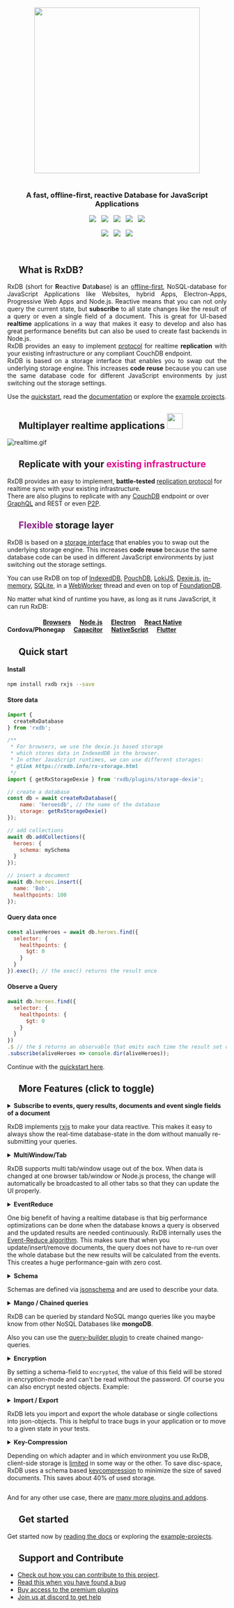 <!--
| Announcement                                                        |
| :--: |
| Please take part in the [RxDB user survey 2022](https://forms.gle/oxVToPJb6yGHkkMi7). This will help me to better plan the steps for the next major release. (takes about 2 minutes)
-->


<br />



<p align="center">
  <a href="https://rxdb.info/">
    <img src="./docs-src/files/logo/logo_text.svg" width="380px" />
  </a>
  <br />
  <br />
  <h3 align="center">A fast, offline-first, reactive Database for JavaScript Applications</h3>
</p>


<p align="center">
    <a href="https://github.com/pubkey/rxdb/releases"><img src="https://img.shields.io/github/v/release/pubkey/rxdb?color=%23ff00a0&include_prereleases&label=version&sort=semver&style=flat-square"></a>
    &nbsp;
    <a href="https://rxdb.info/tutorials/typescript.html"><img src="https://img.shields.io/npm/types/rxdb?style=flat-square"></a>
    &nbsp;
    <a href="https://github.com/pubkey/rxdb/blob/master/LICENSE.txt"><img src="https://img.shields.io/github/license/pubkey/rxdb?style=flat-square"></a>
    &nbsp;
    <a href="https://github.com/pubkey/rxdb/stargazers"><img src="https://img.shields.io/github/stars/pubkey/rxdb?color=f6f8fa&style=flat-square"></a>
    &nbsp;
    <a href="https://www.npmjs.com/package/rxdb"><img src="https://img.shields.io/npm/dm/rxdb?color=c63a3b&style=flat-square"></a>   
</p>

<p align="center">
 	  <a href="https://discord.gg/tqt9ZttJfD"><img src="https://img.shields.io/discord/969553741705539624?label=discord&style=flat-square&color=5a66f6"></a>
	  &nbsp;
    <a href="https://twitter.com/intent/follow?screen_name=rxdbjs"><img src="https://img.shields.io/twitter/follow/rxdbjs?color=1DA1F2&label=twitter&style=flat-square"></a>
    &nbsp;
    <a href="https://www.getrevue.co/profile/rxdbjs/"><img src="https://img.shields.io/badge/newsletter-subscribe-e05b29?style=flat-square"></a>
</p>


<br />

<h2>
  <img height="16" width="16" src="./docs-src/files/logo/logo.svg">&nbsp;&nbsp;What is RxDB?
</h2>

<p align="justify">
  RxDB (short for <b>R</b>eactive <b>D</b>ata<b>b</b>ase) is an <a href="https://rxdb.info/offline-first.html">offline-first</a>, NoSQL-database for JavaScript Applications like Websites, hybrid Apps, Electron-Apps, Progressive Web Apps and Node.js.
  Reactive means that you can not only query the current state, but <b>subscribe</b> to all state changes like the result of a query or even a single field of a document.
  This is great for UI-based <b>realtime</b> applications in a way that makes it easy to develop and also has great performance benefits but can also be used to create fast backends in Node.js.<br />
  RxDB provides an easy to implement <a href="https://rxdb.info/replication.html">protocol</a> for realtime <b>replication</b> with your existing infrastructure or any compliant CouchDB endpoint.<br />
  RxDB is based on a storage interface that enables you to swap out the underlying storage engine. This increases <b>code reuse</b> because you can use the same database code for different JavaScript environments by just switching out the storage settings.
</p>

Use the [quickstart](https://rxdb.info/quickstart.html), read the [documentation](https://rxdb.info/install.html) or explore the [example projects](https://github.com/pubkey/rxdb/tree/master/examples).

<h2>
  <img height="16" width="16" src="./docs-src/files/icons/with-gradient/multiplayer.svg">&nbsp;&nbsp;Multiplayer realtime applications
  <img height="36" src="./docs-src/files/icons/with-gradient/text/made-easy.svg">
</h2>



![realtime.gif](docs-src/files/animations/realtime.gif)


<h2>
  <img height="16" width="16" src="./docs-src/files/icons/with-gradient/replication.svg">&nbsp;&nbsp;Replicate with your <b style="color: #e6008d;">existing infrastructure</b>
</h2>

RxDB provides an easy to implement, <b>battle-tested</b> <a href="https://rxdb.info/replication.html"> replication protocol</a> for realtime sync with your existing infrastructure.<br />
There are also plugins to replicate with any <a href="/replication-couchdb.html">CouchDB</a> endpoint or over <a href="https://rxdb.info/replication-graphql.html">GraphQL</a> and REST or even <a href="https://rxdb.info/replication-p2p.html">P2P</a>.



<h2>
  <img height="16" width="16" src="./docs-src/files/icons/with-gradient/storage-layer.svg">&nbsp;&nbsp;<b style="color: #8D2089;">Flexible</b> storage layer
</h2>

RxDB is based on a [storage interface](https://rxdb.info/rx-storage.html) that enables you to swap out the underlying storage engine. This increases **code reuse** because the same database code can be used in different JavaScript environments by just switching out the storage settings.

You can use RxDB on top of [IndexedDB](https://rxdb.info/rx-storage-indexeddb.html), [PouchDB](https://rxdb.info/rx-storage-pouchdb.html), [LokiJS](https://rxdb.info/rx-storage-lokijs.html), [Dexie.js](https://rxdb.info/rx-storage-dexie.html), [in-memory](https://rxdb.info/rx-storage-memory.html), [SQLite](https://rxdb.info/rx-storage-sqlite.html), in a [WebWorker](https://rxdb.info/rx-storage-worker.html) thread and even on top of [FoundationDB](https://rxdb.info/rx-storage-foundationdb.html).

No matter what kind of runtime you have, as long as it runs JavaScript, it can run RxDB:

<h4>
  <img height="13" src="https://cdnjs.cloudflare.com/ajax/libs/browser-logos/39.2.2/chrome/chrome_24x24.png" />
  <img height="13" src="https://cdnjs.cloudflare.com/ajax/libs/browser-logos/39.2.2/firefox/firefox_24x24.png" />
  <img height="13" src="https://cdnjs.cloudflare.com/ajax/libs/browser-logos/39.2.2/safari/safari_24x24.png" />
  <img height="13" src="https://cdnjs.cloudflare.com/ajax/libs/browser-logos/39.2.2/edge/edge_24x24.png" />
  <img height="13" src="https://cdnjs.cloudflare.com/ajax/libs/browser-logos/39.2.2/archive/internet-explorer_9-11/internet-explorer_9-11_24x24.png" />
  <a href="./examples/angular">Browsers</a>
  <img height="13" src="docs-src/files/icons/nodejs.png" />
  <a href="./examples/node">Node.js</a>
  <img height="13" src="docs-src/files/icons/electron.png" />
  <a href="https://rxdb.info/electron-database.html">Electron</a>
  <img height="13" src="docs-src/files/icons/react-native.png" />
  <a href="https://rxdb.info/react-native-database.html">React Native</a>
  <img height="13" src="docs-src/files/icons/cordova.png" />
  Cordova/Phonegap
  <img height="13" src="docs-src/files/icons/capacitor.svg" />
  <a href="https://rxdb.info/capacitor-database.html">Capacitor</a>
  <img height="13" src="docs-src/files/icons/nativescript.svg" />
  <a href="https://github.com/herefishyfish/rxdb-nativescript">NativeScript</a>
  <img height="13" src="docs-src/files/icons/flutter.svg" />
  <a href="./examples/flutter">Flutter</a>
</h4>



<h2>
  <img height="16" width="16" src="./docs-src/files/icons/with-gradient/rocket.svg">&nbsp;&nbsp;Quick start
</h2>


#### Install

```sh
npm install rxdb rxjs --save
```

#### Store data

```javascript
import { 
  createRxDatabase
} from 'rxdb';

/**
 * For browsers, we use the dexie.js based storage
 * which stores data in IndexedDB in the browser.
 * In other JavaScript runtimes, we can use different storages:
 * @link https://rxdb.info/rx-storage.html
 */
import { getRxStorageDexie } from 'rxdb/plugins/storage-dexie';

// create a database
const db = await createRxDatabase({
    name: 'heroesdb', // the name of the database
    storage: getRxStorageDexie()
});

// add collections
await db.addCollections({
  heroes: {
    schema: mySchema
  }
});

// insert a document
await db.heroes.insert({
  name: 'Bob',
  healthpoints: 100
});
```

#### Query data once
```javascript
const aliveHeroes = await db.heroes.find({
  selector: {
    healthpoints: {
      $gt: 0
    }
  }
}).exec(); // the exec() returns the result once
```

#### Observe a Query
```javascript
await db.heroes.find({
  selector: {
    healthpoints: {
      $gt: 0
    }
  }
})
.$ // the $ returns an observable that emits each time the result set of the query changes
.subscribe(aliveHeroes => console.dir(aliveHeroes));
```



Continue with the [quickstart here](https://rxdb.info/quickstart.html).



<h2>
  <img height="16" width="16" src="./docs-src/files/icons/with-gradient/checklist.svg">&nbsp;&nbsp;More Features (click to toggle)
</h2>



<details>
<summary>
  <b>Subscribe to events, query results, documents and event single fields of a document</b>
  <p>

RxDB implements [rxjs](https://github.com/ReactiveX/rxjs) to make your data reactive.
This makes it easy to always show the real-time database-state in the dom without manually re-submitting your queries.</p>

</summary>

```javascript
db.heroes
  .find()
  .sort('name')
  .$ // <- returns observable of query
  .subscribe( docs => {
    myDomElement.innerHTML = docs
      .map(doc => '<li>' + doc.name + '</li>')
      .join();
  });
```

![reactive.gif](docs-src/files/reactive.gif)

</details>

<details>
<summary>
  <b>MultiWindow/Tab</b>
  <p>

RxDB supports multi tab/window usage out of the box. When data is changed at one browser tab/window or Node.js process, the change will automatically be broadcasted to all other tabs so that they can update the UI properly.

</p>
</summary>

![multiwindow.gif](docs-src/files/multiwindow.gif)

</details>

<details>
<summary>
  <b>EventReduce</b>
  <p>
    One big benefit of having a realtime database is that big performance optimizations can be done when the database knows a query is observed and the updated results are needed continuously. RxDB internally uses the <a href="https://github.com/pubkey/event-reduce">Event-Reduce algorithm</a>. This makes sure that when you update/insert/remove documents,
    the query does not have to re-run over the whole database but the new results will be calculated from the events. This creates a huge performance-gain
    with zero cost.
  </p>
</summary>

### Use-Case-Example

Imagine you have a very big collection with many user-documents. At your page you want to display a toplist with users which have the most `points` and are currently logged in.
You create a query and subscribe to it.

```js
const query = usersCollection.find().where('loggedIn').eq(true).sort('points');
query.$.subscribe(users => {
    document.querySelector('body').innerHTML = users
        .reduce((prev, cur) => prev + cur.username+ '<br/>', '');
});
```

As you may detect, the query can take very long time to run, because you have thousands of users in the collection.
When a user now logs off, the whole query will re-run over the database which takes again very long.

```js
await anyUser.incrementalPatch({loggedIn: false});
```

But not with the EventReduce.
Now, when one user logs off, it will calculate the new results from the current results plus the RxChangeEvent. This often can be done in-memory without making IO-requests to the storage-engine. EventReduce not only works on subscribed queries, but also when you do multiple `.exec()`'s on the same query.

</details>

<details>
<summary>
  <b>Schema</b>
  <p>

Schemas are defined via [jsonschema](http://json-schema.org/) and are used to describe your data.</p>

</summary>

```javascript
const mySchema = {
    title: "hero schema",
    version: 0,                 // <- incremental version-number
    description: "describes a simple hero",
    primaryKey: 'name',         // <- 'name' is the primary key for the collection, it must be unique, required and of the type string 
    type: "object",
    properties: {
        name: {
            type: "string",
            maxLength: 30
        },
        secret: {
            type: "string",
        },
        skills: {
            type: "array",
            maxItems: 5,
            uniqueItems: true,
            item: {
                type: "object",
                properties: {
                    name: {
                        type: "string"
                    },
                    damage: {
                        type: "number"
                    }
                }
            }
        }
    },
    required: ["color"],
    encrypted: ["secret"] // <- this means that the value of this field is stored encrypted
};
```

</details>

<details>
<summary>
  <b>Mango / Chained queries</b>
  <p>
RxDB can be queried by standard NoSQL mango queries like you maybe know from other NoSQL Databases like <b>mongoDB</b>.

Also you can use the [query-builder plugin](https://rxdb.info/rx-query.html#query-builder) to create chained mango-queries.
  </p>
</summary>

```javascript

// normal query
myCollection.find({
  selector: {
    name: {
      $ne: 'Alice'
    },
    age: {
      $gt: 67
    }
  },
  sort: [{ age: 'desc' }],
  limit: 10
})

// chained query
myCollection
  .find()
  .where('name').ne('Alice')
  .where('age').gt(18).lt(67)
  .limit(10)
  .sort('-age')
  .exec().then( docs => {
    console.dir(docs);
  });
```

</details>

<details>
<summary>
  <b>Encryption</b>
  <p>

By setting a schema-field to `encrypted`, the value of this field will be stored in encryption-mode and can't be read without the password. Of course you can also encrypt nested objects. Example:</p>

</summary>

```json
{
  "title": "my schema",
  "properties": {
    "secret": {
      "type": "string",
      "encrypted": true
    }
  },
  "encrypted": [
    "secret"
  ]
}
```

</details>



<details>
<summary>
  <b>Import / Export</b>
  <p>

RxDB lets you import and export the whole database or single collections into json-objects. This is helpful to trace bugs in your application or to move to a given state in your tests.</p>

</summary>

```js
// export a single collection
const jsonCol = await myCollection.dump();

// export the whole database
const jsonDB = await myDatabase.dump();

// import the dump to the collection
await emptyCollection.importDump(json);


// import the dump to the database
await emptyDatabase.importDump(json);
```

</details>

<details>
<summary>
  <b>Key-Compression</b>
  <p>

Depending on which adapter and in which environment you use RxDB, client-side storage is [limited](https://pouchdb.com/2014/10/26/10-things-i-learned-from-reading-and-writing-the-pouchdb-source.html) in some way or the other. To save disc-space, RxDB uses a schema based [keycompression](https://github.com/pubkey/jsonschema-key-compression) to minimize the size of saved documents. This saves about 40% of used storage.</p>

</summary>

Example:

```js
// when you save an object with big keys
await myCollection.insert({
  firstName: 'foo'
  lastName:  'bar'
  stupidLongKey: 5
});

// key compression will internally transform it to
{
  '|a': 'foo'
  '|b':  'bar'
  '|c': 5
}

// so instead of 46 chars, the compressed-version has only 28
// the compression works internally, so you can of course still access values via the original key.names and run normal queries.
console.log(myDoc.firstName);
// 'foo'
```

</details>

And for any other use case, there are [many more plugins and addons](https://rxdb.info/quickstart.html).


<h2>
  <img height="16" width="16" src="./docs-src/files/icons/with-gradient/rocket.svg">&nbsp;&nbsp;Get started
</h2>


Get started now by [reading the docs](https://rxdb.info/quickstart.html) or exploring the [example-projects](./examples).


<h2>
  <img height="16" width="16" src="./docs-src/files/icons/with-gradient/contribute.svg">&nbsp;&nbsp;Support and Contribute
</h2>

- [Check out how you can contribute to this project](./docs-src/contribute.md).
- [Read this when you have found a bug](./orga/bug-checklist.md)
- [Buy access to the premium plugins](https://rxdb.info/premium.html)
- [Join us at discord to get help](https://discord.gg/tqt9ZttJfD)
